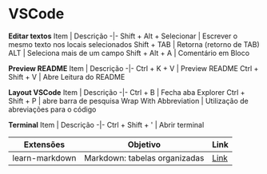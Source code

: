 # VSCode

**Editar textos**
Item | Descrição
-|-
Shift + Alt + Selecionar | Escrever o mesmo texto nos locais selecionados
Shift + TAB | Retorna (retorno de TAB)
ALT | Seleciona mais de um campo
Shift + Alt + A | Comentário em Bloco


**Preview README**
Item | Descrição
-|-
Ctrl + K + V | Preview README
Ctrl + Shift + V | Abre Leitura do README


**Layout VSCode**
Item | Descrição
-|-
Ctrl + B | Fecha aba Explorer
Ctrl + Shift + P | abre barra de pesquisa
Wrap With Abbreviation | Utilização de abreviações para o código


**Terminal**
Item | Descrição
-|-
Ctrl + Shift + ' | Abrir terminal


| Extensões | Objetivo | Link
|-----------|----| -
|learn-markdown | Markdown: tabelas organizadas | [Link](https://marketplace.visualstudio.com/items?itemName=docsmsft.docs-markdown)

